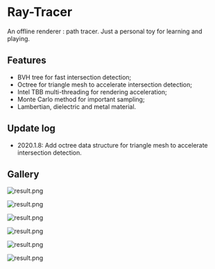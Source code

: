 # Ray-Tracer

An offline renderer : path tracer. Just a personal toy for learning and playing.



## Features

- BVH tree for fast intersection detection;
- Octree for triangle mesh to accelerate intersection detection;
- Intel TBB multi-threading for rendering acceleration; 
- Monte Carlo method for important sampling; 
- Lambertian, dielectric and metal material.  



## Update log

- 2020.1.8: Add octree data structure for triangle mesh to accelerate intersection detection.



## Gallery

![result.png](https://github.com/ZeusYang/Ray-Tracer/blob/master/picture/ret1.png)

![result.png](https://github.com/ZeusYang/Ray-Tracer/blob/master/picture/ret2.png)

![result.png](https://github.com/ZeusYang/Ray-Tracer/blob/master/picture/ret3.png)

![result.png](https://github.com/ZeusYang/Ray-Tracer/blob/master/picture/ret4.png)

![result.png](https://github.com/ZeusYang/Ray-Tracer/blob/master/picture/ret5.png)

![result.png](https://github.com/ZeusYang/Ray-Tracer/blob/master/picture/ret6.png)

